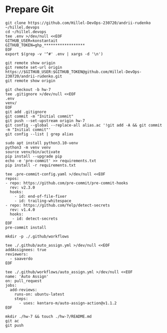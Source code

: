 # Prepare Git

    git clone https://github.com/Hillel-DevOps-230720/andrii-rudenko ~/hillel.devops
    cd ~/hillel.devops
    tee .env >/dev/null <<EOF
    GITHUB_USER=konstantait
    GITHUB_TOKEN=ghp_******************
    EOF
    export $(grep -v '^#' .env | xargs -d '\n')

    git remote show origin
    git remote set-url origin https://$GITHUB_USER:$GITHUB_TOKEN@github.com/Hillel-DevOps-230720/andrii-rudenko.git
    git remote show origin

    git checkout -b hw-7
    tee .gitignore >/dev/null <<EOF
    .env
    venv/
    EOF
    git add .gitignore
    git commit -m "Initial commit"
    git push --set-upstream origin hw-7
    git config --global --replace-all alias.ac '!git add -A && git commit -m "Initial commit"'
    git config --list | grep alias

    sudo apt install python3.10-venv
    python3 -m venv venv
    source venv/bin/activate
    pip install --upgrade pip
    echo -e 'pre-commit' >> requirements.txt
    pip install -r requirements.txt

    tee .pre-commit-config.yaml >/dev/null <<EOF
    repos:
    - repo: https://github.com/pre-commit/pre-commit-hooks
      rev: v2.3.0
      hooks:
        - id: end-of-file-fixer
        - id: trailing-whitespace
    - repo: https://github.com/Yelp/detect-secrets
      rev: v1.4.0
      hooks:
       - id: detect-secrets
    EOF
    pre-commit install

    mkdir -p ./.github/workflows

    tee ./.github/auto_assign.yml >/dev/null <<EOF
    addAssignees: true
    reviewers:
      - saaverdo
    EOF

    tee ./.github/workflows/auto_assign.yml >/dev/null <<EOF
    name: 'Auto Assign'
    on: pull_request
    jobs:
      add-reviews:
        runs-on: ubuntu-latest
        steps:
          - uses: kentaro-m/auto-assign-action@v1.1.2
    EOF

    mkdir ./hw-7 && touch ./hw-7/README.md
    git ac
    git push
